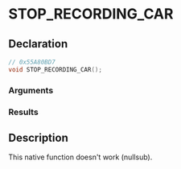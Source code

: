 # STOP_RECORDING_CAR

## Declaration
```cpp
// 0x55A80BD7
void STOP_RECORDING_CAR();
```

### Arguments

### Results

## Description
This native function doesn't work (nullsub).